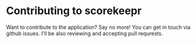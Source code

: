 # Contributing to scorekeepr

Want to contribute to the application? Say no more! You can get in touch via github issues. I'll be also reviewing and accepting pull requrests.
